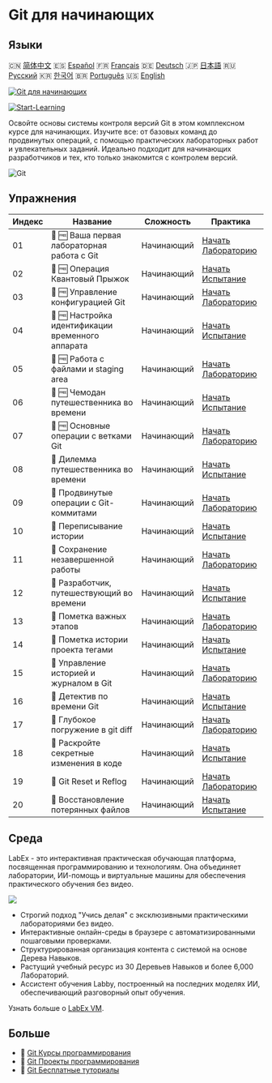 # Git для начинающих

## Языки

🇨🇳 [简体中文](README_zh.md) 🇪🇸 [Español](README_es.md) 🇫🇷 [Français](README_fr.md) 🇩🇪 [Deutsch](README_de.md) 🇯🇵 [日本語](README_ja.md) 🇷🇺 [Русский](README_ru.md) 🇰🇷 [한국어](README_ko.md) 🇧🇷 [Português](README_pt.md) 🇺🇸 [English](README.md) 

[![Git для начинающих](https://cover-creator.labex.io/git-for-beginners.png?lang=ru)](https://labex.io/ru/courses/git-for-beginners)

[![Start-Learning](https://img.shields.io/badge/Start-Learning-whitesmoke?style=for-the-badge)](https://labex.io/ru/courses/git-for-beginners)

Освойте основы системы контроля версий Git в этом комплексном курсе для начинающих. Изучите все: от базовых команд до продвинутых операций, с помощью практических лабораторных работ и увлекательных заданий. Идеально подходит для начинающих разработчиков и тех, кто только знакомится с контролем версий.

![Git](https://img.shields.io/badge/Git-whitesmoke?style=for-the-badge&logo=git)


## Упражнения

|   Индекс | Название                                          | Сложность   | Практика                                                                                                                      |
|----------|---------------------------------------------------|-------------|-------------------------------------------------------------------------------------------------------------------------------|
|       01 | 📖 🆓 Ваша первая лабораторная работа с Git       | Начинающий  | <a target='_blank' href='https://labex.io/ru/tutorials/git-your-first-git-lab-92739'>Начать Лабораторию</a>                   |
|       02 | 🎯 🆓 Операция Квантовый Прыжок                   | Начинающий  | <a target='_blank' href='https://labex.io/ru/tutorials/git-operation-quantum-leap-387717'>Начать Испытание</a>                |
|       03 | 📖 🆓 Управление конфигурацией Git                | Начинающий  | <a target='_blank' href='https://labex.io/ru/tutorials/git-git-config-management-385164'>Начать Лабораторию</a>               |
|       04 | 🎯 🆓 Настройка идентификации временного аппарата | Начинающий  | <a target='_blank' href='https://labex.io/ru/tutorials/git-time-machine-identity-configuration-387720'>Начать Испытание</a>   |
|       05 | 📖 🆓 Работа с файлами и staging area             | Начинающий  | <a target='_blank' href='https://labex.io/ru/tutorials/git-working-with-files-and-staging-area-387457'>Начать Лабораторию</a> |
|       06 | 🎯 🆓 Чемодан путешественника во времени          | Начинающий  | <a target='_blank' href='https://labex.io/ru/tutorials/git-the-time-traveler-s-suitcase-387725'>Начать Испытание</a>          |
|       07 | 📖 🆓 Основные операции с ветками Git             | Начинающий  | <a target='_blank' href='https://labex.io/ru/tutorials/git-git-branch-basic-operations-385163'>Начать Лабораторию</a>         |
|       08 | 🎯  Дилемма путешественника во времени            | Начинающий  | <a target='_blank' href='https://labex.io/ru/tutorials/git-the-time-traveler-s-dilemma-387733'>Начать Испытание</a>           |
|       09 | 📖  Продвинутые операции с Git-коммитами          | Начинающий  | <a target='_blank' href='https://labex.io/ru/tutorials/git-advanced-git-commit-operations-387471'>Начать Лабораторию</a>      |
|       10 | 🎯  Переписывание истории                         | Начинающий  | <a target='_blank' href='https://labex.io/ru/tutorials/git-rewriting-history-387746'>Начать Испытание</a>                     |
|       11 | 📖  Сохранение незавершенной работы               | Начинающий  | <a target='_blank' href='https://labex.io/ru/tutorials/git-saving-work-in-progress-387492'>Начать Лабораторию</a>             |
|       12 | 🎯  Разработчик, путешествующий во времени        | Начинающий  | <a target='_blank' href='https://labex.io/ru/tutorials/git-the-time-traveling-developer-387759'>Начать Испытание</a>          |
|       13 | 📖  Пометка важных этапов                         | Начинающий  | <a target='_blank' href='https://labex.io/ru/tutorials/git-marking-important-milestones-387493'>Начать Лабораторию</a>        |
|       14 | 🎯  Пометка истории проекта тегами                | Начинающий  | <a target='_blank' href='https://labex.io/ru/tutorials/git-tagging-your-project-s-history-387763'>Начать Испытание</a>        |
|       15 | 📖  Управление историей и журналом в Git          | Начинающий  | <a target='_blank' href='https://labex.io/ru/tutorials/git-git-history-and-log-management-387490'>Начать Лабораторию</a>      |
|       16 | 🎯  Детектив по времени Git                       | Начинающий  | <a target='_blank' href='https://labex.io/ru/tutorials/git-git-time-detective-387782'>Начать Испытание</a>                    |
|       17 | 📖  Глубокое погружение в git diff                | Начинающий  | <a target='_blank' href='https://labex.io/ru/tutorials/git-git-diff-deep-dive-387489'>Начать Лабораторию</a>                  |
|       18 | 🎯  Раскройте секретные изменения в коде          | Начинающий  | <a target='_blank' href='https://labex.io/ru/tutorials/uncover-the-secret-code-changes-387768'>Начать Испытание</a>           |
|       19 | 📖  Git Reset и Reflog                            | Начинающий  | <a target='_blank' href='https://labex.io/ru/tutorials/git-git-reset-and-reflog-387491'>Начать Лабораторию</a>                |
|       20 | 🎯  Восстановление потерянных файлов              | Начинающий  | <a target='_blank' href='https://labex.io/ru/tutorials/git-recover-the-lost-files-387781'>Начать Испытание</a>                |

## Среда

LabEx - это интерактивная практическая обучающая платформа, посвященная программированию и технологиям. Она объединяет лаборатории, ИИ-помощь и виртуальные машины для обеспечения практического обучения без видео.

![](https://tutorial-screenshot.getvm.io/images/vm-1725247253.png)

- Строгий подход "Учись делая" с эксклюзивными практическими лабораториями без видео.
- Интерактивные онлайн-среды в браузере с автоматизированными пошаговыми проверками.
- Структурированная организация контента с системой на основе Дерева Навыков.
- Растущий учебный ресурс из 30 Деревьев Навыков и более 6,000 Лабораторий.
- Ассистент обучения Labby, построенный на последних моделях ИИ, обеспечивающий разговорный опыт обучения.

Узнать больше о [LabEx VM](https://support.labex.io/using-labex/virtual-machine).

## Больше

- 🔗 [Git Курсы программирования](https://github.com/labex-labs/awesome-programming-courses)
- 🔗 [Git Проекты программирования](https://github.com/labex-labs/awesome-programming-projects)
- 🔗 [Git Бесплатные туториалы](https://github.com/labex-labs/git-free-tutorials)

